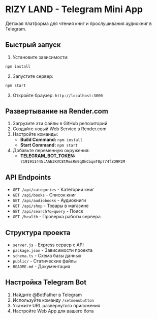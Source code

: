 # RIZY LAND - Telegram Mini App

Детская платформа для чтения книг и прослушивания аудиокниг в Telegram.

## Быстрый запуск

1. Установите зависимости:
```bash
npm install
```

2. Запустите сервер:
```bash
npm start
```

3. Откройте браузер: `http://localhost:3000`

## Развертывание на Render.com

1. Загрузите эти файлы в GitHub репозиторий
2. Создайте новый Web Service в Render.com
3. Настройте команды:
   - **Build Command:** `npm install`
   - **Start Command:** `npm start`
4. Добавьте переменную окружения:
   - **TELEGRAM_BOT_TOKEN:** `7191911445:AAE3KVC8tMmsRm9qOkCbqmT0p774fZO9P2M`

## API Endpoints

- `GET /api/categories` - Категории книг
- `GET /api/books` - Список книг
- `GET /api/audiobooks` - Аудиокниги
- `GET /api/shop` - Товары в магазине
- `GET /api/search?q=query` - Поиск
- `GET /health` - Проверка работы сервера

## Структура проекта

- `server.js` - Express сервер с API
- `package.json` - Зависимости проекта
- `schema.ts` - Схема базы данных
- `public/` - Статические файлы
- `README.md` - Документация

## Настройка Telegram Bot

1. Найдите @BotFather в Telegram
2. Используйте команду `/setmenubutton`
3. Укажите URL развернутого приложения
4. Настройте Web App для вашего бота